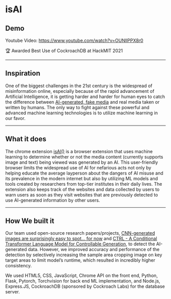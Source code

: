 # isAI

## Demo

Youtube Video: https://www.youtube.com/watch?v=OUNllPPX8r0

🏆 Awarded Best Use of CockroachDB at HackMIT 2021

---

## Inspiration

One of the biggest challenges in the 21st century is the widespread of misinformation online, especially because of the rapid advancement of Artificial Intelligence, it is getting harder and harder for human eyes to catch the difference between [AI-generated, fake media](https://thispersondoesnotexist.com/) and real media taken or written by humans. The only way to fight against these powerful and advanced machine learning technologies is to utilize machine learning in our favor.

---

## What it does

The chrome extension [isAI()](https://github.com/lanpai/isAI) is a browser extension that uses machine learning to determine whether or not the media content (currently supports image and text) being viewed was generated by an AI. This user-friendly browser limits the widespread use of AI for nefarious acts not only by helping educate the average layperson about the dangers of AI misuse and its prevalence in the modern internet but also by utilizing ML models and tools created by researchers from top-tier institutes in their daily lives. The extension also keeps track of the websites and data collected by users to warn users as soon as they visit websites that are previously detected to use AI-generated information by other users.

---

## How We built it

Our team used open-source research papers/projects, [CNN-generated images are surprisingly easy to spot... for now](https://arxiv.org/abs/1912.11035) and [CTRL - A Conditional Transformer Language Model for Controllable Generation](https://arxiv.org/abs/1909.05858), to detect the AI-generated data. However, we improved accuracy and performance of the detection by selectively increasing the sample area cropping image on key target areas to limit model’s runtime, which resulted in incredibly higher consistency.

We used HTML5, CSS, JavaScript, Chrome API on the front end, Python, Flask, Pytorch, Torchvision for back end ML implementation, and Node.js, Express.JS, CockroachDB (sponsored by Cockroach Labs) for the database server.
